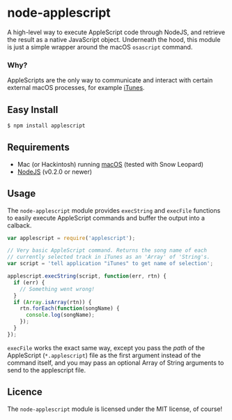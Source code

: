 node-applescript
================

A high-level way to execute AppleScript code through NodeJS, and retrieve
the result as a native JavaScript object. Underneath the hood, this
module is just a simple wrapper around the macOS `osascript` command.

### Why?
AppleScripts are the only way to communicate and interact with certain
external macOS processes, for example [iTunes](http://www.itunes.com).

Easy Install
------------

``` bash
$ npm install applescript
```

Requirements
------------

 * Mac (or Hackintosh) running [macOS](https://www.apple.com/macos) (tested with Snow Leopard)
 * [NodeJS](https://nodejs.org) (v0.2.0 or newer)

Usage
-----

The `node-applescript` module provides `execString` and `execFile` functions
to easily execute AppleScript commands and buffer the output into a calback.

``` js
var applescript = require('applescript');

// Very basic AppleScript command. Returns the song name of each
// currently selected track in iTunes as an 'Array' of 'String's.
var script = 'tell application "iTunes" to get name of selection';

applescript.execString(script, function(err, rtn) {
  if (err) {
    // Something went wrong!
  }
  if (Array.isArray(rtn)) {
    rtn.forEach(function(songName) {
      console.log(songName);
    });
  }
});
```

`execFile` works the exact same way, except you pass the _path_ of the AppleScript
(`*.applescript`) file as the first argument instead of the command itself, and you
may pass an optional Array of String arguments to send to the applescript file.

Licence
-------

The `node-applescript` module is licensed under the MIT license, of course!
